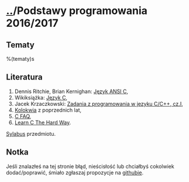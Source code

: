 [..](../)/Podstawy programowania 2016/2017
==================

Tematy
------------------

%(tematy)s

Literatura
------------------

  1.  Dennis Ritchie, Brian Kernighan:
      [Język ANSI C](http://pl.wikipedia.org/wiki/Język_ANSI_C),
  2.  Wikiksiążka: [Język C](http://pl.wikibooks.org/wiki/C),
  3.  Jacek Krzaczkowski:
      [Zadania z programowania w jezyku C/C++, cz.I](./krzaczkowski_pop.pdf),
  4.  [Kolokwia](./kolokwia/) z poprzednich lat,
  5.  [C FAQ](http://c-faq.com/),
  6.  [Learn C The Hard Way](http://c.learncodethehardway.org/book/).

[Sylabus](http://syjon.umcs.lublin.pl/metacortex/show/1/16795) przedmiotu.

Notka
------------------
Jeśli znalazłeś na tej stronie błąd, nieścisłość
lub chciałbyś cokolwiek dodać/poprawić,
śmiało zgłaszaj propozycje
na [githubie](https://github.com/mpanczyk/pp_course).
